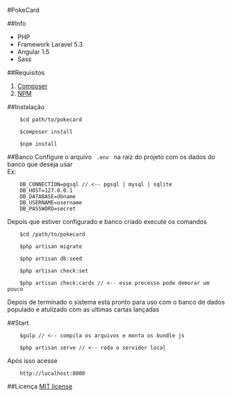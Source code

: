 #PokeCard


##Info
<ul>
    <li>PHP</li>
    <li>Framework Laravel 5.3</li>
    <li>Angular 1.5</li>
    <li>Sass</li>
</ul>

##Requisitos
1. [Composer](https://getcomposer.org/)
2. [NPM](https://www.npmjs.com/)

##Instalação

```text 
    $cd path/to/pokecard
        
    $composer install
    
    $npm install
 ```



##Banco
Configure o arquivo <code> .env </code> na raiz do projeto com os dados do banco que deseja usar
</br>
Ex:
</br>
```text
    DB_CONNECTION=pgsql // <-- pgsql | mysql | sqlite 
    DB_HOST=127.0.0.1 
    DB_DATABASE=dbname
    DB_USERNAME=username
    DB_PASSWORD=secret
```
Depois que estiver configurado e banco criado execute os comandos
```text
    $cd /path/to/pokecard
    
    $php artisan migrate
    
    $php artisan db:seed
    
    $php artisan check:set
    
    $php artisan check:cards // <-- esse precesso pode demorar um pouco
```
Depois de terminado o sistema esta pronto para uso com o banco de dados populado e atulizado com as ultimas cartas lançadas

##Start

```text
    $gulp // <-- compila os arquivos e monta os bundle js
    
    $php artisan serve // <-- roda o servidor local
```

Após isso acesse
```text
    http://localhost:8000
```

##Licença
[MIT license](http://opensource.org/licenses/MIT)